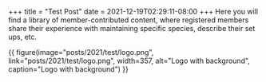 +++
title = "Test Post"
date = 2021-12-19T02:29:11-08:00
+++
Here you will find a library of member-contributed content, where registered members share their experience with maintaining specific species, describe their set ups, etc.

{{ figure(image="posts/2021/test/logo.png", link="posts/2021/test/logo.png", width=357, alt="Logo with background", caption="Logo with background") }}
